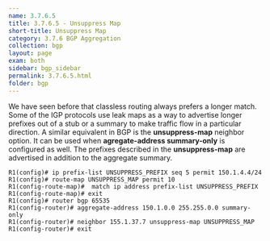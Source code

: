 ```yaml
---
name: 3.7.6.5
title: 3.7.6.5 - Unsuppress Map
short-title: Unsuppress Map
category: 3.7.6 BGP Aggregation
collection: bgp
layout: page
exam: both
sidebar: bgp_sidebar
permalink: 3.7.6.5.html
folder: bgp
---
```

We have seen before that classless routing always prefers a longer match. Some of the IGP protocols use leak maps as a way to advertise longer prefixes out of a stub or a summary to make traffic flow in a particular direction. A similar equivalent in BGP is the **unsuppress-map** neighbor option. It can be used when **agregate-address summary-only**  is configured as well. The prefixes described in the **unsuppress-map** are advertised in addition to the aggregate summary.
```
R1(config)# ip prefix-list UNSUPPRESS_PREFIX seq 5 permit 150.1.4.4/24
R1(config)# route-map UNSUPPRESS_MAP permit 10
R1(config-route-map)#  match ip address prefix-list UNSUPPRESS_PREFIX
R1(config-route-map)# exit
R1(config)# router bgp 65535
R1(config-router)# aggregate-address 150.1.0.0 255.255.0.0 summary-only
R1(config-router)# neighbor 155.1.37.7 unsuppress-map UNSUPPRESS_MAP
R1(config-router)# exit
```
